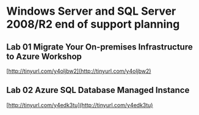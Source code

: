 # Windows Server and SQL Server 2008/R2 end of support planning 


## Lab 01 Migrate Your On-premises Infrastructure to Azure Workshop
[http://tinyurl.com/y4oljbw2](http://tinyurl.com/y4oljbw2)


## Lab 02 Azure SQL Database Managed Instance 
[http://tinyurl.com/y4edk3tu](http://tinyurl.com/y4edk3tu)